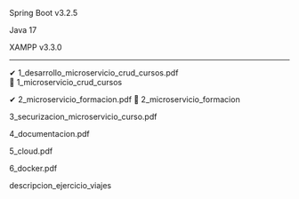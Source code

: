 Spring Boot v3.2.5

Java 17

XAMPP v3.3.0

--------------------------
✔ 1_desarrollo_microservicio_crud_cursos.pdf     
📌 1_microservicio_crud_cursos


 ✔ 2_microservicio_formacion.pdf
 📌 2_microservicio_formacion

  3_securizacion_microservicio_curso.pdf

  4_documentacion.pdf

  5_cloud.pdf

  6_docker.pdf

  descripcion_ejercicio_viajes
